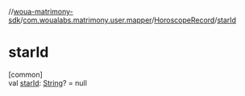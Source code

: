 //[woua-matrimony-sdk](../../../index.md)/[com.woualabs.matrimony.user.mapper](../index.md)/[HoroscopeRecord](index.md)/[starId](star-id.md)

# starId

[common]\
val [starId](star-id.md): [String](https://kotlinlang.org/api/latest/jvm/stdlib/kotlin/-string/index.html)? = null
